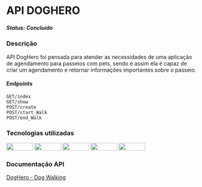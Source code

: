 <h1>API DOGHERO </h1> 
<h5> Status: Concluído </h5> 

<h3> Descrição </h3> 
<p>API DogHero foi pensada para atender as necessidades de uma aplicação de agendamento para passeios com pets, sendo é assim ela é capaz de criar um agendamento e retornar informações importantes sobre o passeio.</p>

<h4> Endpoints </h4>


    GET/index
    GET/show
    POST/create
    POST/start_Walk
    POST/end_Walk
      
<h3>Tecnologias utilizadas</h3> 

<div style='display: inline-block'>
  <img width=70px height=20px src='https://img.shields.io/badge/TypeScript-007ACC?style=for-the-badge&logo=typescript&logoColor=white'>
  <img width=70px height=20px src='https://img.shields.io/badge/Express.js-000000?style=for-the-badge&logo=express&logoColor=white'>
  <img width=70px height=20px src='https://img.shields.io/badge/Node.js-339933?style=for-the-badge&logo=nodedotjs&logoColor=white'>
  <img width=70px height=20px src='https://img.shields.io/badge/Postman-FF6C37?style=for-the-badge&logo=Postman&logoColor=white'>
  <img width=70px height=20px src='https://img.shields.io/badge/Heroku-430098?style=for-the-badge&logo=heroku&logoColor=white'>
</div>

<h3>Documentação API</h3> 
<a bolder href='https://documenter.getpostman.com/view/18388203/UVyn1JLv'>DogHero - Dog Walking</a>

